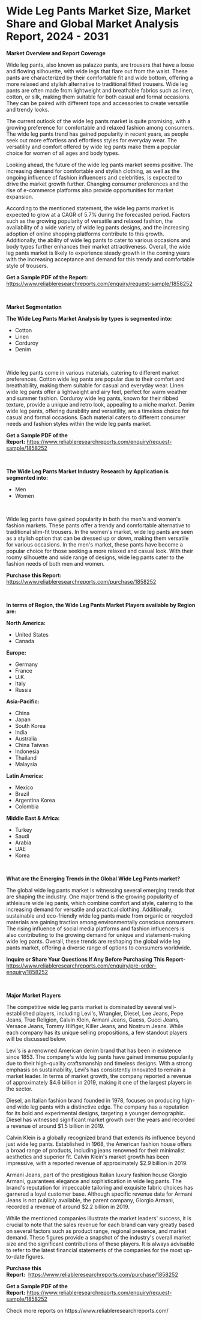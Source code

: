 <p><h1>Wide Leg Pants Market Size, Market Share and Global Market Analysis Report, 2024 - 2031</h1></p><p><strong>Market Overview and Report Coverage</strong></p>
<p><p>Wide leg pants, also known as palazzo pants, are trousers that have a loose and flowing silhouette, with wide legs that flare out from the waist. These pants are characterized by their comfortable fit and wide bottom, offering a more relaxed and stylish alternative to traditional fitted trousers. Wide leg pants are often made from lightweight and breathable fabrics such as linen, cotton, or silk, making them suitable for both casual and formal occasions. They can be paired with different tops and accessories to create versatile and trendy looks.</p><p>The current outlook of the wide leg pants market is quite promising, with a growing preference for comfortable and relaxed fashion among consumers. The wide leg pants trend has gained popularity in recent years, as people seek out more effortless and effortless styles for everyday wear. The versatility and comfort offered by wide leg pants make them a popular choice for women of all ages and body types.</p><p>Looking ahead, the future of the wide leg pants market seems positive. The increasing demand for comfortable and stylish clothing, as well as the ongoing influence of fashion influencers and celebrities, is expected to drive the market growth further. Changing consumer preferences and the rise of e-commerce platforms also provide opportunities for market expansion.</p><p>According to the mentioned statement, the wide leg pants market is expected to grow at a CAGR of 5.7% during the forecasted period. Factors such as the growing popularity of versatile and relaxed fashion, the availability of a wide variety of wide leg pants designs, and the increasing adoption of online shopping platforms contribute to this growth. Additionally, the ability of wide leg pants to cater to various occasions and body types further enhances their market attractiveness. Overall, the wide leg pants market is likely to experience steady growth in the coming years with the increasing acceptance and demand for this trendy and comfortable style of trousers.</p></p>
<p><strong>Get a Sample PDF of the Report:</strong> <a href="https://www.reliableresearchreports.com/enquiry/request-sample/1858252">https://www.reliableresearchreports.com/enquiry/request-sample/1858252</a></p>
<p>&nbsp;</p>
<p><strong>Market Segmentation</strong></p>
<p><strong>The Wide Leg Pants Market Analysis by types is segmented into:</strong></p>
<p><ul><li>Cotton</li><li>Linen</li><li>Corduroy</li><li>Denim</li></ul></p>
<p>&nbsp;</p>
<p><p>Wide leg pants come in various materials, catering to different market preferences. Cotton wide leg pants are popular due to their comfort and breathability, making them suitable for casual and everyday wear. Linen wide leg pants offer a lightweight and airy feel, perfect for warm weather and summer fashion. Corduroy wide leg pants, known for their ribbed texture, provide a unique and retro look, appealing to a niche market. Denim wide leg pants, offering durability and versatility, are a timeless choice for casual and formal occasions. Each material caters to different consumer needs and fashion styles within the wide leg pants market.</p></p>
<p><strong>Get a Sample PDF of the Report:</strong>&nbsp;<a href="https://www.reliableresearchreports.com/enquiry/request-sample/1858252">https://www.reliableresearchreports.com/enquiry/request-sample/1858252</a></p>
<p>&nbsp;</p>
<p><strong>The Wide Leg Pants Market Industry Research by Application is segmented into:</strong></p>
<p><ul><li>Men</li><li>Women</li></ul></p>
<p>&nbsp;</p>
<p><p>Wide leg pants have gained popularity in both the men's and women's fashion markets. These pants offer a trendy and comfortable alternative to traditional slim-fit trousers. In the women's market, wide leg pants are seen as a stylish option that can be dressed up or down, making them versatile for various occasions. In the men's market, these pants have become a popular choice for those seeking a more relaxed and casual look. With their roomy silhouette and wide range of designs, wide leg pants cater to the fashion needs of both men and women.</p></p>
<p><strong>Purchase this Report:</strong>&nbsp; <a href="https://www.reliableresearchreports.com/purchase/1858252">https://www.reliableresearchreports.com/purchase/1858252</a></p>
<p>&nbsp;</p>
<p><strong>In terms of Region, the Wide Leg Pants Market Players available by Region are:</strong></p>
<p>
    <p> <strong> North America: </strong>
        <ul>
            <li>United States</li>
            <li>Canada</li>
        </ul>
        </p> 
    <p> <strong> Europe: </strong>
        <ul>
            <li>Germany</li>
            <li>France</li>
            <li>U.K.</li>
            <li>Italy</li>
            <li>Russia</li>
        </ul>
        </p> 
    <p> <strong> Asia-Pacific: </strong>
        <ul>
            <li>China</li>
            <li>Japan</li>
            <li>South Korea</li>
            <li>India</li>
            <li>Australia</li>
            <li>China Taiwan</li>
            <li>Indonesia</li>
            <li>Thailand</li>
            <li>Malaysia</li>
        </ul>
        </p> 
    <p> <strong> Latin America: </strong>
        <ul>
            <li>Mexico</li>
            <li>Brazil</li>
            <li>Argentina Korea</li>
            <li>Colombia</li>
        </ul>
        </p> 
    <p> <strong> Middle East & Africa: </strong>
        <ul>
            <li>Turkey</li>
            <li>Saudi</li>
            <li>Arabia</li>
            <li>UAE</li>
            <li>Korea</li>
        </ul>
    </p>
    </p>
<p>&nbsp;</p>
<p><strong>What are the Emerging Trends in the Global Wide Leg Pants market?</strong></p>
<p><p>The global wide leg pants market is witnessing several emerging trends that are shaping the industry. One major trend is the growing popularity of athleisure wide leg pants, which combine comfort and style, catering to the increasing demand for versatile and practical clothing. Additionally, sustainable and eco-friendly wide leg pants made from organic or recycled materials are gaining traction among environmentally conscious consumers. The rising influence of social media platforms and fashion influencers is also contributing to the growing demand for unique and statement-making wide leg pants. Overall, these trends are reshaping the global wide leg pants market, offering a diverse range of options to consumers worldwide.</p></p>
<p><strong>Inquire or Share Your Questions If Any Before Purchasing This Report</strong>- <a href="https://www.reliableresearchreports.com/enquiry/pre-order-enquiry/1858252">https://www.reliableresearchreports.com/enquiry/pre-order-enquiry/1858252</a></p>
<p>&nbsp;</p>
<p><strong>Major Market Players</strong></p>
<p><p>The competitive wide leg pants market is dominated by several well-established players, including Levi's, Wrangler, Diesel, Lee Jeans, Pepe Jeans, True Religion, Calvin Klein, Armani Jeans, Guess, Gucci Jeans, Versace Jeans, Tommy Hilfiger, Killer Jeans, and Nostrum Jeans. While each company has its unique selling propositions, a few standout players will be discussed below.</p><p>Levi's is a renowned American denim brand that has been in existence since 1853. The company's wide leg pants have gained immense popularity due to their high-quality craftsmanship and timeless designs. With a strong emphasis on sustainability, Levi's has consistently innovated to remain a market leader. In terms of market growth, the company reported a revenue of approximately $4.6 billion in 2019, making it one of the largest players in the sector.</p><p>Diesel, an Italian fashion brand founded in 1978, focuses on producing high-end wide leg pants with a distinctive edge. The company has a reputation for its bold and experimental designs, targeting a younger demographic. Diesel has witnessed significant market growth over the years and recorded a revenue of around $1.5 billion in 2019.</p><p>Calvin Klein is a globally recognized brand that extends its influence beyond just wide leg pants. Established in 1968, the American fashion house offers a broad range of products, including jeans renowned for their minimalist aesthetics and superior fit. Calvin Klein's market growth has been impressive, with a reported revenue of approximately $2.9 billion in 2019.</p><p>Armani Jeans, part of the prestigious Italian luxury fashion house Giorgio Armani, guarantees elegance and sophistication in wide leg pants. The brand's reputation for impeccable tailoring and exquisite fabric choices has garnered a loyal customer base. Although specific revenue data for Armani Jeans is not publicly available, the parent company, Giorgio Armani, recorded a revenue of around $2.2 billion in 2019.</p><p>While the mentioned companies illustrate the market leaders' success, it is crucial to note that the sales revenue for each brand can vary greatly based on several factors such as product range, regional presence, and market demand. These figures provide a snapshot of the industry's overall market size and the significant contributions of these players. It is always advisable to refer to the latest financial statements of the companies for the most up-to-date figures.</p></p>
<p><strong>Purchase this Report:</strong>&nbsp;&nbsp;<a href="https://www.reliableresearchreports.com/purchase/1858252">https://www.reliableresearchreports.com/purchase/1858252</a></p>
<p></p>
<p><strong>Get a Sample PDF of the Report:</strong>&nbsp;<a href="https://www.reliableresearchreports.com/enquiry/request-sample/1858252">https://www.reliableresearchreports.com/enquiry/request-sample/1858252</a></p>
<p>Check more reports on https://www.reliableresearchreports.com/</p>